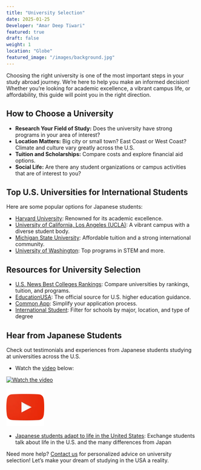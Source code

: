 ```yaml
---
title: "University Selection"
date: 2025-01-25
Developer: "Amar Deep Tiwari"
featured: true
draft: false
weight: 1
location: "Globe"
featured_image: "/images/background.jpg"
---
```



Choosing the right university is one of the most important steps in your study abroad journey. We’re here to help you make an informed decision! Whether you’re looking for academic excellence, a vibrant campus life, or affordability, this guide will point you in the right direction.
## How to Choose a University
- **Research Your Field of Study:** Does the university have strong programs in your area of interest?
- **Location Matters:** Big city or small town? East Coast or West Coast? Climate and culture vary greatly across the U.S.
- **Tuition and Scholarships:** Compare costs and explore financial aid options.
- **Social Life:** Are there any student organizations or campus activities that are of interest to you?
## Top U.S. Universities for International Students
Here are some popular options for Japanese students:
- [Harvard University](https://www.harvard.edu): Renowned for its academic excellence.
- [University of California, Los Angeles (UCLA)](https://www.ucla.edu): A vibrant campus with a diverse student body.
- [Michigan State University](https://msu.edu): Affordable tuition and a strong international community.
- [University of Washington](https://www.washington.edu): Top programs in STEM and more.
## Resources for University Selection
- [U.S. News Best Colleges Rankings](https://www.usnews.com/best-colleges): Compare universities by rankings, tuition, and programs.
- [EducationUSA](https://educationusa.state.gov): The official source for U.S. higher education guidance.
- [Common App](https://www.commonapp.org): Simplify your application process.
- [International Student](https://www.internationalstudent.com/school-search/usa/): Filter for schools by major, location, and type of degree
## Hear from Japanese Students
Check out testimonials and experiences from Japanese students studying at universities across the U.S.

- Watch the [video](https://youtu.be/WqVAZXrqiAI) below:

[![Watch the video](https://img.youtube.com/vi/WqVAZXrqiAI/maxresdefault.jpg)](https://youtu.be/WqVAZXrqiAI)

<a href="https://youtu.be/WqVAZXrqiAI" target="_blank">
  <img src="static/images/youtube.jpg" alt="Watch on YouTube" width="100">
</a>


- [Japanese students adapt to life in the United States](https://pulse.findlay.edu/2023/student-life/japanese-students-adapt-to-life-in-the-united-states/): Exchange students talk about life in the U.S. and the many differences from Japan



Need more help? [Contact us](https://japan-usa-study.github.io/resources/) for personalized advice on university selection! Let’s make your dream of studying in the USA a reality.

<!--more-->
